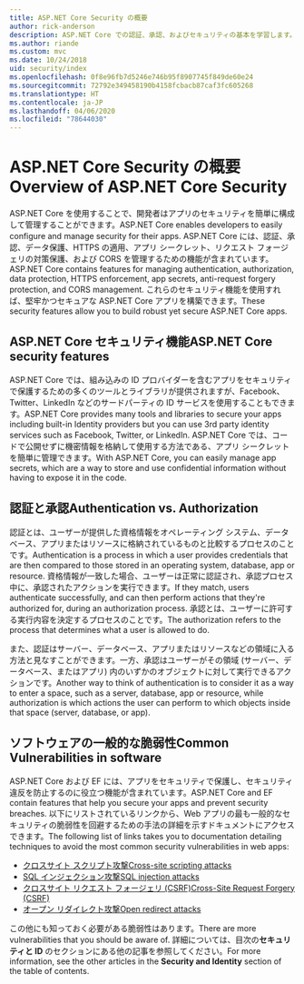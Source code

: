 ```yaml
---
title: ASP.NET Core Security の概要
author: rick-anderson
description: ASP.NET Core での認証、承認、およびセキュリティの基本を学習します。
ms.author: riande
ms.custom: mvc
ms.date: 10/24/2018
uid: security/index
ms.openlocfilehash: 0f8e96fb7d5246e746b95f8907745f849de60e24
ms.sourcegitcommit: 72792e349458190b4158fcbacb87caf3fc605268
ms.translationtype: HT
ms.contentlocale: ja-JP
ms.lasthandoff: 04/06/2020
ms.locfileid: "78644030"
---
```

# <a name="overview-of-aspnet-core-security"></a><span data-ttu-id="2adb9-103">ASP.NET Core Security の概要</span><span class="sxs-lookup"><span data-stu-id="2adb9-103">Overview of ASP.NET Core Security</span></span>

<span data-ttu-id="2adb9-104">ASP.NET Core を使用することで、開発者はアプリのセキュリティを簡単に構成して管理することができます。</span><span class="sxs-lookup"><span data-stu-id="2adb9-104">ASP.NET Core enables developers to easily configure and manage security for their apps.</span></span> <span data-ttu-id="2adb9-105">ASP.NET Core には、認証、承認、データ保護、HTTPS の適用、アプリ シークレット、リクエスト フォージェリの対策保護、および CORS を管理するための機能が含まれています。</span><span class="sxs-lookup"><span data-stu-id="2adb9-105">ASP.NET Core contains features for managing authentication, authorization, data protection, HTTPS enforcement, app secrets, anti-request forgery protection, and CORS management.</span></span> <span data-ttu-id="2adb9-106">これらのセキュリティ機能を使用すれば、堅牢かつセキュアな ASP.NET Core アプリを構築できます。</span><span class="sxs-lookup"><span data-stu-id="2adb9-106">These security features allow you to build robust yet secure ASP.NET Core apps.</span></span>

## <a name="aspnet-core-security-features"></a><span data-ttu-id="2adb9-107">ASP.NET Core セキュリティ機能</span><span class="sxs-lookup"><span data-stu-id="2adb9-107">ASP.NET Core security features</span></span>

<span data-ttu-id="2adb9-108">ASP.NET Core では、組み込みの ID プロバイダーを含むアプリをセキュリティで保護するための多くのツールとライブラリが提供されますが、Facebook、Twitter、LinkedIn などのサードパーティの ID サービスを使用することもできます。</span><span class="sxs-lookup"><span data-stu-id="2adb9-108">ASP.NET Core provides many tools and libraries to secure your apps including built-in Identity providers but you can use 3rd party identity services such as Facebook, Twitter, or LinkedIn.</span></span> <span data-ttu-id="2adb9-109">ASP.NET Core では、コードで公開せずに機密情報を格納して使用する方法である、アプリ シークレットを簡単に管理できます。</span><span class="sxs-lookup"><span data-stu-id="2adb9-109">With ASP.NET Core, you can easily manage app secrets, which are a way to store and use confidential information without having to expose it in the code.</span></span>

## <a name="authentication-vs-authorization"></a><span data-ttu-id="2adb9-110">認証と承認</span><span class="sxs-lookup"><span data-stu-id="2adb9-110">Authentication vs. Authorization</span></span>

<span data-ttu-id="2adb9-111">認証とは、ユーザーが提供した資格情報をオペレーティング システム、データベース、アプリまたはリソースに格納されているものと比較するプロセスのことです。</span><span class="sxs-lookup"><span data-stu-id="2adb9-111">Authentication is a process in which a user provides credentials that are then compared to those stored in an operating system, database, app or resource.</span></span> <span data-ttu-id="2adb9-112">資格情報が一致した場合、ユーザーは正常に認証され、承認プロセス中に、承認されたアクションを実行できます。</span><span class="sxs-lookup"><span data-stu-id="2adb9-112">If they match, users authenticate successfully, and can then perform actions that they're authorized for, during an authorization process.</span></span> <span data-ttu-id="2adb9-113">承認とは、ユーザーに許可する実行内容を決定するプロセスのことです。</span><span class="sxs-lookup"><span data-stu-id="2adb9-113">The authorization refers to the process that determines what a user is allowed to do.</span></span>

<span data-ttu-id="2adb9-114">また、認証はサーバー、データベース、アプリまたはリソースなどの領域に入る方法と見なすことができます。一方、承認はユーザーがその領域 (サーバー、データベース、またはアプリ) 内のいずかのオブジェクトに対して実行できるアクションです。</span><span class="sxs-lookup"><span data-stu-id="2adb9-114">Another way to think of authentication is to consider it as a way to enter a space, such as a server, database, app or resource, while authorization is which actions the user can perform to which objects inside that space (server, database, or app).</span></span>

## <a name="common-vulnerabilities-in-software"></a><span data-ttu-id="2adb9-115">ソフトウェアの一般的な脆弱性</span><span class="sxs-lookup"><span data-stu-id="2adb9-115">Common Vulnerabilities in software</span></span>

<span data-ttu-id="2adb9-116">ASP.NET Core および EF には、アプリをセキュリティで保護し、セキュリティ違反を防止するのに役立つ機能が含まれています。</span><span class="sxs-lookup"><span data-stu-id="2adb9-116">ASP.NET Core and EF contain features that help you secure your apps and prevent security breaches.</span></span> <span data-ttu-id="2adb9-117">以下にリストされているリンクから、Web アプリの最も一般的なセキュリティの脆弱性を回避するための手法の詳細を示すドキュメントにアクセスできます。</span><span class="sxs-lookup"><span data-stu-id="2adb9-117">The following list of links takes you to documentation detailing techniques to avoid the most common security vulnerabilities in web apps:</span></span>

* [<span data-ttu-id="2adb9-118">クロスサイト スクリプト攻撃</span><span class="sxs-lookup"><span data-stu-id="2adb9-118">Cross-site scripting attacks</span></span>](xref:security/cross-site-scripting)
* [<span data-ttu-id="2adb9-119">SQL インジェクション攻撃</span><span class="sxs-lookup"><span data-stu-id="2adb9-119">SQL injection attacks</span></span>](/ef/core/querying/raw-sql)
* [<span data-ttu-id="2adb9-120">クロスサイト リクエスト フォージェリ (CSRF)</span><span class="sxs-lookup"><span data-stu-id="2adb9-120">Cross-Site Request Forgery (CSRF)</span></span>](xref:security/anti-request-forgery)
* [<span data-ttu-id="2adb9-121">オープン リダイレクト攻撃</span><span class="sxs-lookup"><span data-stu-id="2adb9-121">Open redirect attacks</span></span>](xref:security/preventing-open-redirects)

<span data-ttu-id="2adb9-122">この他にも知っておく必要がある脆弱性はあります。</span><span class="sxs-lookup"><span data-stu-id="2adb9-122">There are more vulnerabilities that you should be aware of.</span></span> <span data-ttu-id="2adb9-123">詳細については、目次の**セキュリティと ID** のセクションにある他の記事を参照してください。</span><span class="sxs-lookup"><span data-stu-id="2adb9-123">For more information, see the other articles in the **Security and Identity** section of the table of contents.</span></span>
